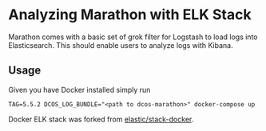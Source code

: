 # Analyzing Marathon with ELK Stack

Marathon comes with a basic set of grok filter for Logstash to load logs into
Elasticsearch. This should enable users to analyze logs with Kibana.

## Usage

Given you have Docker installed simply run

```
TAG=5.5.2 DCOS_LOG_BUNDLE="<path to dcos-marathon>" docker-compose up
```

Docker ELK stack was forked from [elastic/stack-docker](https://github.com/elastic/stack-docker).
